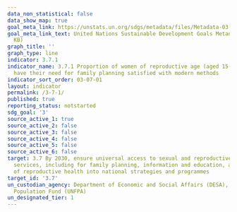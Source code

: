 ```yaml
---
data_non_statistical: false
data_show_map: true
goal_meta_link: https://unstats.un.org/sdgs/metadata/files/Metadata-03-07-01.pdf
goal_meta_link_text: United Nations Sustainable Development Goals Metadata (PDF 357
  KB)
graph_title: ''
graph_type: line
indicator: 3.7.1
indicator_name: 3.7.1 Proportion of women of reproductive age (aged 15-49 years) who
  have their need for family planning satisfied with modern methods
indicator_sort_order: 03-07-01
layout: indicator
permalink: /3-7-1/
published: true
reporting_status: notstarted
sdg_goal: '3'
source_active_1: true
source_active_2: false
source_active_3: false
source_active_4: false
source_active_5: false
source_active_6: false
target: 3.7 By 2030, ensure universal access to sexual and reproductive health-care
  services, including for family planning, information and education, and the integration
  of reproductive health into national strategies and programmes
target_id: '3.7'
un_custodian_agency: Department of Economic and Social Affairs (DESA), United Nations
  Population Fund (UNFPA)
un_designated_tier: 1
---
```

